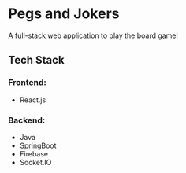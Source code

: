 # Pegs and Jokers
A full-stack web application to play the board game!

## Tech Stack
### Frontend:

- React.js

### Backend:

- Java
- SpringBoot
- Firebase
- Socket.IO
